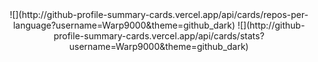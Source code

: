 <div align="center">
  ![](http://github-profile-summary-cards.vercel.app/api/cards/repos-per-language?username=Warp9000&theme=github_dark)
  ![](http://github-profile-summary-cards.vercel.app/api/cards/stats?username=Warp9000&theme=github_dark)
</div>
